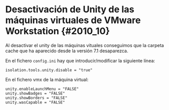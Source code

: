# Desactivación de Unity de las máquinas virtuales de VMware Workstation {#2010_10}

Al desactivar el unity de las máquinas vituales conseguimos que la carpeta cache que ha aparecido desde la versión 7.1 desaparezca.

En el fichero `config.ini` hay que introducir/modificar la siguiente línea:

```
isolation.tools.unity.disable = "true"
```

En el fichero vmx de la máquina virtual:

```
unity.enableLaunchMenu = "FALSE"
unity.showBadges = "FALSE"
unity.showBorders = "FALSE"
unity.wasCapable = "FALSE"
```
